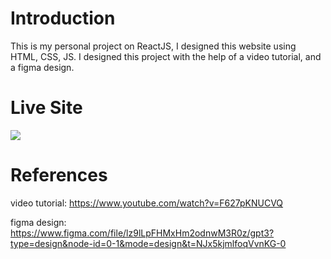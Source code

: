 
# Introduction

This is my personal project on ReactJS, I designed this website using HTML, CSS, JS. I designed this project with the help of a video tutorial, and a figma design.

# Live Site

[![](https://camo.githubusercontent.com/fb037e90eb92f3f53e79f2f0fdada922a8e6f3664140710f0c3691a808b675b6/68747470733a2f2f692e6962622e636f2f5452354c57397a2f696d6167652e706e67)](https://jeswinsaidhu.github.io/gpt3Project/)

# References
video tutorial: https://www.youtube.com/watch?v=F627pKNUCVQ

figma design: https://www.figma.com/file/lz9lLpFHMxHm2odnwM3R0z/gpt3?type=design&node-id=0-1&mode=design&t=NJx5kjmlfoqVvnKG-0
